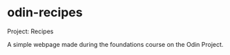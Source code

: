 # odin-recipes
Project: Recipes

A simple webpage made during the foundations course on the Odin Project. 
